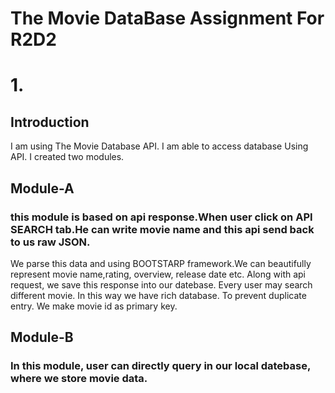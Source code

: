 # The Movie DataBase Assignment For R2D2
# 1. 
## Introduction
I am using The Movie Database API.
I am able to access database Using API. I created two modules.
## Module-A
### this module is based on api response.When user click on API SEARCH tab.He can write movie name and this api send back to us raw JSON.
We parse this data and using BOOTSTARP framework.We can beautifully represent movie name,rating, overview, release date etc.
Along with api request, we save this response into our datebase. Every user may search different movie. In this way we have rich database.
To prevent duplicate entry. We make movie id as primary key.
## Module-B
### In this module, user can directly query in our local datebase, where we store movie data.
